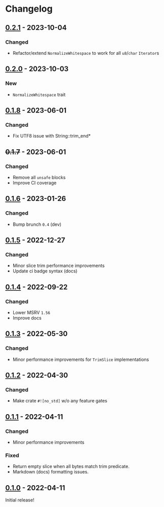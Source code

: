 # Changelog


## [0.2.1](https://github.com/Blobfolio/trimothy/releases/tag/v0.2.1) - 2023-10-04

### Changed

* Refactor/extend `NormalizeWhitespace` to work for all `u8`/`char` `Iterator`s



## [0.2.0](https://github.com/Blobfolio/trimothy/releases/tag/v0.2.0) - 2023-10-03

### New

* `NormalizeWhitespace` trait



## [0.1.8](https://github.com/Blobfolio/trimothy/releases/tag/v0.1.8) - 2023-06-01

### Changed

* Fix UTF8 issue with String::trim_end*



## ~~0.1.7~~ - 2023-06-01

### Changed

* Remove all `unsafe` blocks
* Improve CI coverage



## [0.1.6](https://github.com/Blobfolio/trimothy/releases/tag/v0.1.6) - 2023-01-26

### Changed

* Bump brunch `0.4` (dev)



## [0.1.5](https://github.com/Blobfolio/trimothy/releases/tag/v0.1.5) - 2022-12-27

### Changed

* Minor slice trim performance improvements
* Update ci badge syntax (docs)



## [0.1.4](https://github.com/Blobfolio/trimothy/releases/tag/v0.1.4) - 2022-09-22

### Changed

* Lower MSRV `1.56`
* Improve docs



## [0.1.3](https://github.com/Blobfolio/trimothy/releases/tag/v0.1.3) - 2022-05-30

### Changed

* Minor performance improvements for `TrimSlice` implementations



## [0.1.2](https://github.com/Blobfolio/trimothy/releases/tag/v0.1.2) - 2022-04-30

### Changed

* Make crate `#![no_std]` w/o any feature gates



## [0.1.1](https://github.com/Blobfolio/trimothy/releases/tag/v0.1.1) - 2022-04-11

### Changed

* Minor performance improvements

### Fixed

* Return empty slice when all bytes match trim predicate.
* Markdown (docs) formatting issues.



## [0.1.0](https://github.com/Blobfolio/trimothy/releases/tag/v0.1.0) - 2022-04-11

Initial release!
